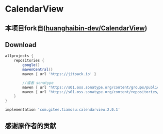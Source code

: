 # CalendarView
## 本项目fork自([huanghaibin-dev/CalendarView](https://github.com/huanghaibin-dev/CalendarView))

## Download

```groovy
allprojects {
    repositories {
        google()
        mavenCentral()
        maven { url 'https://jitpack.io' }

        //或者 sonatype
        maven { url "https://s01.oss.sonatype.org/content/groups/public" }
        maven { url "https://s01.oss.sonatype.org/content/repositories/releases" }
    }
}
```

``` groovy
implementation 'com.gitee.tiamosu:calendarview:2.0.1'
```

## 感谢原作者的贡献

